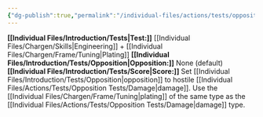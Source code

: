```yaml
---
{"dg-publish":true,"permalink":"/individual-files/actions/tests/opposition-tests/defend/"}
---
```


**[[Individual Files/Introduction/Tests\|Test:]]** [[Individual Files/Chargen/Skills\|Engineering]] + [[Individual Files/Chargen/Frame/Tuning\|Plating]]
**[[Individual Files/Introduction/Tests/Opposition\|Opposition:]]** None (default)
**[[Individual Files/Introduction/Tests/Score\|Score:]]** Set [[Individual Files/Introduction/Tests/Opposition\|opposition]] to hostile [[Individual Files/Actions/Tests/Opposition Tests/Damage\|damage]]. Use the [[Individual Files/Chargen/Frame/Tuning\|plating]] of the same type as the [[Individual Files/Actions/Tests/Opposition Tests/Damage\|damage]] type.